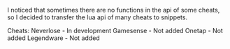 I noticed that sometimes there are no functions in the api of some cheats, so I decided to transfer the lua api of many cheats to snippets.

Cheats:
Neverlose - In development
Gamesense - Not added
Onetap - Not added
Legendware - Not added
